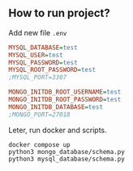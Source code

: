 ## How to run project?

Add new file `.env`
```ini
MYSQL_DATABASE=test
MYSQL_USER=test
MYSQL_PASSWORD=test
MYSQL_ROOT_PASSWORD=test
;MYSQL_PORT=3307

MONGO_INITDB_ROOT_USERNAME=test
MONGO_INITDB_ROOT_PASSWORD=test
MONGO_INITDB_DATABASE=test
;MONGO_PORT=27018
```

Leter, run docker and scripts.
```
docker compose up
python3 mongo_database/schema.py
python3 mysql_database/schema.py
```